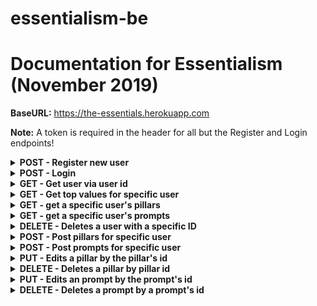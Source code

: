 # essentialism-be

# Documentation for Essentialism (November 2019)



<b>BaseURL:</b> https://the-essentials.herokuapp.com

<b>Note:</b> A token is required in the header for all but the Register and Login endpoints!
<details>
<summary><b>POST - Register new user</b></summary>

Endpoint: BaseURL/api/auth/register
Requires an object with a username and password, both are strings and username has to be unique: 

```
{
	"username": "Alethia",
	"password": "12345"
}
```

If successful, will return status code of 201 (CREATED), the new user's id and a token (example):

```
{
    "message": "Hello, Alethia!",
    "token": "eyJhbGciOiJIUzI1NiIsIn..."
    "userId": 18
}
```
</details>

<details>
<summary><b>POST - Login</b></summary>
<br>
<b>Endpoint:</b> <code>BaseURL/api/auth/login</code>
<br>
<br>
Requires an object with username and password, both are strings: 

```
{
	"username": "Alethia",
	"password": "12345"
}
```

If successful, will return status code of 200 (OK), the new item object and a token (example):

```
{
    "message": "Successful login, Alethia!",
    "token": "eyJhbGciOiJI...",
    "userId": 18
}
```
</details>


<details>
<summary><b>GET - Get user via user id</b></summary>
<br>
<b>Endpoint:</b> <code>BaseURL/api/users/:userId</code>
<br>
<br>
No body required in the request. 
<br>
<br>
If successful, will return status code of 200 (OK) and a single user object with an array of the user's pillars and prompts:

```
{
    "user": {
        "id": 13,
        "username": "Matthew",
        "pillars": [
            {
                "id": 49,
                "pillar": "Openess",
                "top": true
            },
            {
                "id": 50,
                "pillar": "Transperancy",
                "top": true
            },
            {
                "id": 51,
                "pillar": "Travel",
                "top": true
            },
            {
                "id": 52,
                "pillar": "Balance",
                "top": false
            },
            {
                "id": 53,
                "pillar": "Competence",
                "top": false
            },
            {
                "id": 54,
                "pillar": "Knowledge",
                "top": false
            },
            {
                "id": 55,
                "pillar": "Growth",
                "top": false
            }
        ],
        "prompts": [
            {
                "id": 25,
                "prompt": "I chose these as my top values because ..."
            },
            {
                "id": 26,
                "prompt": "The current projects I'm involved in include..."
            }
        ]
    }
}
```
</details>


<details>
<summary><b>GET - Get top values for specific user</b></summary>
<br>
<b>Endpoint:</b> <code>BaseURL/api/users/:userId/top</code>
<br>
<br>
No Body is required: 

If successful will return status code of 200 (OK) and a array of user's top values:

```
[
    {
        "id": 49,
        "pillar": "Compassion",
        "top": "true",
        "user": 13
    },
    {
        "id": 50,
        "pillar": "Health",
        "top": "true",
        "user": 13
    },
    {
        "id": 51,
        "pillar": "Athleticism",
        "top": "true",
        "user": 13
    },
    {
        "id": 53,
        "pillar": "Love",
        "top": "true",
        "user": 13
    },
    {
        "id": 54,
        "pillar": "Transperancy",
        "top": "true",
        "user": 13
    },
    {
        "id": 55,
        "pillar": "Respect",
        "top": "true",
        "user": 13
    }
]
```
</details>


<details>
<summary><b>GET - get a specific user's pillars</b></summary>
<br>
<b>Endpoint:</b> <code>BaseURL/api/pillars/:userId</code>
<br>

<br>
No body required in the request. 
<br>
<br>
If successful will return status code of 200 (OK) and an array of pillar-objects:

```
           {
                "id": 49,
                "pillar": "Openess",
                "top": true
            },
            {
                "id": 50,
                "pillar": "Transperancy",
                "top": true
            },
            {
                "id": 51,
                "pillar": "Travel",
                "top": true
            },
            {
                "id": 52,
                "pillar": "Balance",
                "top": false
            },
            {
                "id": 53,
                "pillar": "Competence",
                "top": false
            },
            {
                "id": 54,
                "pillar": "Knowledge",
                "top": false
            },
            {
                "id": 55,
                "pillar": "Growth",
                "top": false
            }
```
</details>


<details>
<summary><b>GET - get a specific user's prompts</b></summary>
<br>
<b>Endpoint:</b> <code>BaseURL/api/prompts/:userId</code>
<br>
<br>
No body required in the request. 
<br>
<br>
If successful will return status code of 200 (OK) and an array of prompt-objects:
```
[
    {
        "id": 21,
        "prompt": "I value these values because they have been integrated into my upbringing"
    },
    {
        "id": 22,
        "prompt": "The projects I'm involved in are x, y, z"
    }
]
```
</details>

<details>
<summary><b>DELETE - Deletes a user with a specific ID</b></summary>
<br>
<b>Endpoint:</b> <code>BaseURL/api/users/:userId</code>
<br>

<br>
No body required in the request
<br>
<br>
If successful will return status code of 200 (OK) and will return an object of the user's information:

```
{
    "id": 10,
    "username": "Katie",
    "pillars": [
           {
                "id": 49,
                "pillar": "Openess",
                "top": true
            },
            {
                "id": 50,
                "pillar": "Transperancy",
                "top": true
            },
            {
                "id": 51,
                "pillar": "Travel",
                "top": true
            },
            {
                "id": 52,
                "pillar": "Balance",
                "top": false
            },
            {
                "id": 53,
                "pillar": "Competence",
                "top": false
            },
            {
                "id": 54,
                "pillar": "Knowledge",
                "top": false
            },
            {
                "id": 55,
                "pillar": "Growth",
                "top": false
            }
    ],
    "prompts": [
        {
            "id": 19,
            "prompt": "I value these values because they have been integrated into my upbringing"
        },
        {
            "id": 20,
            "prompt": "The projects I'm involved in are x, y, z"
        }
    ]
}
```
</details>

<details>
<summary><b>POST - Post pillars for specific user</b></summary>
<br>
<b>Endpoint:</b> <code>BaseURL/api/pillars</code>
<br>
<br>
Requires an array of objects. Must sepcify user_id and pillar fields & the top field is optional (but defaults to false): 

```
           {
                "id": 49,
                "pillar": "Openess",
                "top": true
            },
            {
                "id": 50,
                "pillar": "Transperancy",
                "top": true
            },
            {
                "id": 51,
                "pillar": "Travel",
                "top": true
            },
            {
                "id": 52,
                "pillar": "Balance",
                "top": false
            },
            {
                "id": 53,
                "pillar": "Competence",
                "top": false
            },
            {
                "id": 54,
                "pillar": "Knowledge",
                "top": false
            },
            {
                "id": 55,
                "pillar": "Growth"
                //note: if value for "top" is not specified, will evaulate to "false"!
            }
```

If successful will return status code of 201 (CREATED) and a message:

```
message: "New pillars were added!"
```
</details>


<details>
<summary><b>POST - Post prompts for specific user</b></summary>
<br>
<b>Endpoint:</b> <code>BaseURL/api/prompts</code>
<br>
<br>
Requires an array of objects. Must sepcify user_id and prompt fields: 

```
[
{
	"prompt": "I chose these 3 values since I think they have added value to my life and wellbeing",
	"user_id": 13
},
{
	"prompt": "Current projects I'm working on include painting a portrait and remodeling the kitchen",
	"user_id": 13
}
]
```

If successful will return status code of 201 (CREATED) and a message:

```
message: "New prompts were created!"
```
</details>

<details>
<summary><b>PUT - Edits a pillar by the pillar's id</b></summary>
<br>
<b>Endpoint:</b> <code>BaseURL/api/pillars/:pillarId</code>
<br>

<br>
Requires an object with the pillar field(s) being updated. Can update "pillar" and/or "top" field:

```
{
	"pillar": "Hospitality"
    "top": "true"
}
```

If successful will return status code of 201 (CREATED) and a single object of the newly created item:

```
{
    "id": 18,
    "pillar": "Hospitality"
    "top": "true"
}
```
</details>

<details>
<summary><b>DELETE - Deletes a pillar by pillar id</b></summary>
<br>
<b>Endpoint:</b> <code>BaseURL/api/pillars/:pillarId</code>
<br>
<br>
No body required in the request. 
<br>
<br>
If successful will return status code of 200 (OK) and an object of the deleted pillar:

```
{
    "id": 18,
    "pillar": "Hard Work"
}
```
</details>


<details>
<summary><b>PUT - Edits an prompt by the prompt's id</b></summary>
<br>
<b>Endpoint:</b> <code>BaseURL/api/prompts/:promptId</code>
<br>

<br>
Requires an object with the prompt field being updated:

```
{
	"Prompt": "I started working on a project with a local ..."
}
```

If successful will return status code of 201 (CREATED) and a single object of the newly created item. Here is an example:

```
{
    "id": 10
	"Prompt": "I started working on a project with a local ..."
}
```
</details>

<details>
<summary><b>DELETE - Deletes a prompt by a prompt's id</b></summary>
<br>
<b>Endpoint:</b> <code>BaseURL/api/prompts/:prompId</code>
<br>
<br>
No body required in the request. 
<br>
<br>
If successful will return a status code of 200 (OK) and an object of the updated prompt:

```
{
    "id": 10
   "prompt": "The projects I'm involved in are x, y, z"
}
```
</details>
